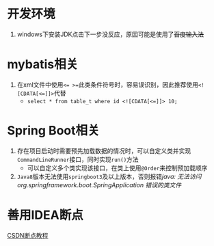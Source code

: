 # 开发环境
1. windows下安装JDK点击下一步没反应，原因可能是使用了~~百度输入法~~
# mybatis相关
1. 在xml文件中使用`<= >=`此类条件符号时，容易误识别，因此推荐使用`<![CDATA[<=]]>`代替
	- ```select * from table_t where id <![CDATA[<=]]> 10;```
# Spring Boot相关
1. 存在项目启动时需要预先加载数据的情况时，可以自定义类并实现`CommandLineRunner`接口，同时实现`run()`方法
	- 可以自定义多个类实现该接口，在类上使用`@Order`来控制预加载顺序
2. `Java8`版本无法使用`springboot3`及以上版本，否则报错*java: 无法访问org.springframework.boot.SpringApplication 错误的类文件*
# 善用IDEA断点
[CSDN断点教程](https://blog.csdn.net/future_god_qr/article/details/121250865?spm=1001.2101.3001.6650.9&utm_medium=distribute.pc_relevant.none-task-blog-2%7Edefault%7ECTRLIST%7ERate-9-121250865-blog-123097322.235%5Ev38%5Epc_relevant_sort_base3&depth_1-utm_source=distribute.pc_relevant.none-task-blog-2%7Edefault%7ECTRLIST%7ERate-9-121250865-blog-123097322.235%5Ev38%5Epc_relevant_sort_base3&utm_relevant_index=13)
